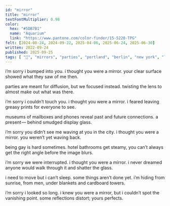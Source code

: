 ```yaml
---
id: "mirror"
title: "mirror"
textFontMultiplier: 0.98
color:
  hex: "#5DB7B1"
  name: "Aquarium"
  link: "https://www.pantone.com/color-finder/15-5220-TPG"
felt: [2024-08-24, 2024-09-22, 2025-04-06, 2025-06-24, 2025-06-30]
written: 2022-09-24
published: 2025-09-25
tags: [ "💛", "mirrors", "parties", "portland", "berlin", "new york", "lenses", "light", "sun", "sunrise", "museums", "mail", "telephones", "gay", "hotels", "san francisco", "angles", "dreams", "sleep", "touch"]
---
```

i’m sorry i bumped into you. 
i thought you were a mirror. 
your clear surface showed 
what they saw of me then.

parties are meant for diffusion,
but we focused instead. 
twisting the lens to almost 
make out what was there.

i’m sorry i couldn’t touch you. 
i thought you were a mirror. 
i feared leaving greasy prints
for everyone to see.

museums of mailboxes and phones
reveal past and future connections.
a present —
behind smudged display glass.

i’m sorry you didn’t see me
waving at you in the city.
i thought you were a mirror.
you weren’t yet waving back.

being gay is hard sometimes. 
hotel bathrooms get steamy,
you can’t always get the right angle
before the image blurs. 

i’m sorry we were interrupted. 
i thought you were a mirror.
i never dreamed anyone would
walk through it and shatter the glass.

i need to move but i can’t sleep. 
some things aren’t done yet. 
i’m hiding from sunrise, from men,
under blankets and cardboard towers.

i’m sorry i looked so long.
i knew you were a mirror,
but i couldn’t spot the vanishing point.
some reflections distort; yours perfects.
